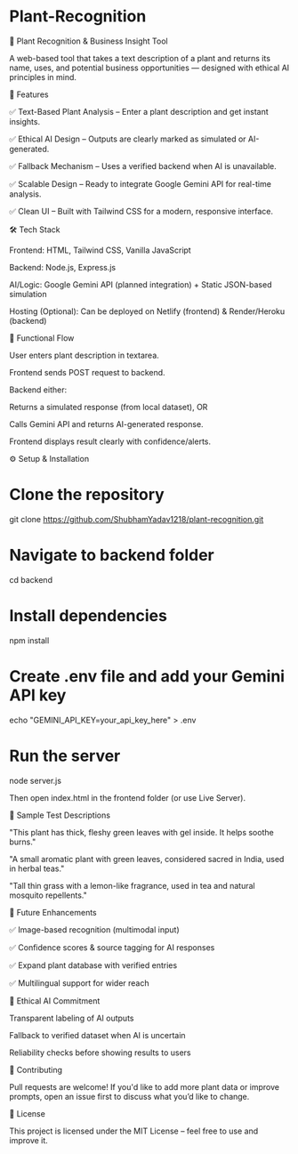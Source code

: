 # Plant-Recognition
🌿 Plant Recognition & Business Insight Tool

A web-based tool that takes a text description of a plant and returns its name, uses, and potential business opportunities — designed with ethical AI principles in mind.

📌 Features

✅ Text-Based Plant Analysis – Enter a plant description and get instant insights.

✅ Ethical AI Design – Outputs are clearly marked as simulated or AI-generated.

✅ Fallback Mechanism – Uses a verified backend when AI is unavailable.

✅ Scalable Design – Ready to integrate Google Gemini API for real-time analysis.

✅ Clean UI – Built with Tailwind CSS for a modern, responsive interface.

🛠️ Tech Stack

Frontend: HTML, Tailwind CSS, Vanilla JavaScript

Backend: Node.js, Express.js

AI/Logic: Google Gemini API (planned integration) + Static JSON-based simulation

Hosting (Optional): Can be deployed on Netlify (frontend) & Render/Heroku (backend)

🔄 Functional Flow

User enters plant description in textarea.

Frontend sends POST request to backend.

Backend either:

Returns a simulated response (from local dataset), OR

Calls Gemini API and returns AI-generated response.

Frontend displays result clearly with confidence/alerts.

⚙️ Setup & Installation
# Clone the repository
git clone https://github.com/ShubhamYadav1218/plant-recognition.git

# Navigate to backend folder
cd backend

# Install dependencies
npm install

# Create .env file and add your Gemini API key
echo "GEMINI_API_KEY=your_api_key_here" > .env

# Run the server
node server.js


Then open index.html in the frontend folder (or use Live Server).

🧪 Sample Test Descriptions

"This plant has thick, fleshy green leaves with gel inside. It helps soothe burns."

"A small aromatic plant with green leaves, considered sacred in India, used in herbal teas."

"Tall thin grass with a lemon-like fragrance, used in tea and natural mosquito repellents."

🌱 Future Enhancements

✅ Image-based recognition (multimodal input)

✅ Confidence scores & source tagging for AI responses

✅ Expand plant database with verified entries

✅ Multilingual support for wider reach

📜 Ethical AI Commitment

Transparent labeling of AI outputs

Fallback to verified dataset when AI is uncertain

Reliability checks before showing results to users

🤝 Contributing

Pull requests are welcome! If you'd like to add more plant data or improve prompts, open an issue first to discuss what you’d like to change.

📄 License

This project is licensed under the MIT License – feel free to use and improve it.
